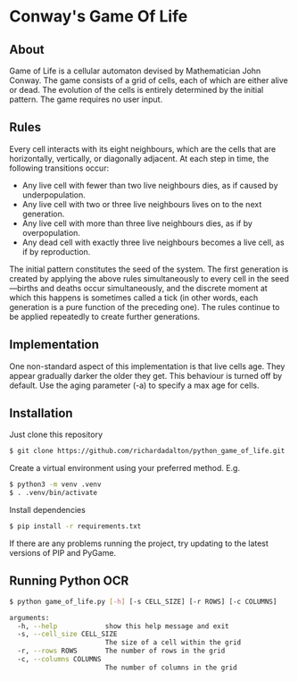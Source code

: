 # Conway's Game Of Life

## About
Game of Life is a cellular automaton devised by Mathematician John Conway. The game consists of a grid of cells, each of which are either alive or dead. The evolution of the cells is entirely determined by the initial pattern. The game requires no user input.

## Rules
Every cell interacts with its eight neighbours, which are the cells that are horizontally, vertically, or diagonally adjacent. At each step in time, the following transitions occur:

* Any live cell with fewer than two live neighbours dies, as if caused by underpopulation.
* Any live cell with two or three live neighbours lives on to the next generation.
* Any live cell with more than three live neighbours dies, as if by overpopulation.
* Any dead cell with exactly three live neighbours becomes a live cell, as if by reproduction.

The initial pattern constitutes the seed of the system. The first generation is created by applying the above rules simultaneously to every cell in the seed—births and deaths occur simultaneously, and the discrete moment at which this happens is sometimes called a tick (in other words, each generation is a pure function of the preceding one). The rules continue to be applied repeatedly to create further generations.

## Implementation
One non-standard aspect of this implementation is that live cells age. They appear gradually darker the older they get. This behaviour is turned off by default.  Use the aging parameter (-a) to specify a max age for cells.

## Installation

Just clone this repository

```bash
$ git clone https://github.com/richardadalton/python_game_of_life.git
```

Create a virtual environment using your preferred method. E.g.

```bash
$ python3 -m venv .venv
$ . .venv/bin/activate
```

Install dependencies

```bash
$ pip install -r requirements.txt
```

If there are any problems running the project, try updating to the latest versions of PIP and PyGame.

## Running Python OCR

```bash
$ python game_of_life.py [-h] [-s CELL_SIZE] [-r ROWS] [-c COLUMNS]

arguments:
  -h, --help            show this help message and exit
  -s, --cell_size CELL_SIZE
                        The size of a cell within the grid
  -r, --rows ROWS       The number of rows in the grid
  -c, --columns COLUMNS
                        The number of columns in the grid
```
